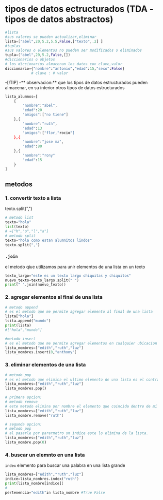 # tipos de datos ectructurados (TDA -tipos de datos abstractos)
```PYTHON
#lista
#sus valores se pueden actualizar,eliminar
lista=["abel",20,5.2,5.5,False,["texto",.2] ]
#tuplas
#sus valores o elementos no pueden ser modificados o eliminados
tupla=("abel",20,5.2,False,[])
#diccionarios o objetos
# los diccionarios almacenan los datos con clave,valor
diccionario={"nombre":"antonio","edad":15,"sexo":False}
            # clave : # valor
```
-[!TIP]
-** observacion:** que los tipos de datos estructurados pueden almacenar, en su interior otros tipos de datos estructurados
```python
lista_alumnos=[
    {
        "nombre":"abel",
        "edad":20
        "amigos":["no tiene"]
    },{
        "nombre":"ruth",
        "edad":13
        "amigos":["flor,"rocio"]
    },{
        "nombre":"jose ma",
        "edad":80
    },{
        "nombre":"rony"
        "edad":15
    }
]
```
## metodos
### 1. convertir texto a lista 
texto.split(",")
```python
# metodo list
texto="hola"
list(texto)
# =["h","o","l","a"]
# metodo split
texto="hola como estan alumnitos lindos"
texto.split(",")
```
### `.join ` 
 el metodo qiue utilizamos para unir elementos de una lista en un texto 
 ```python
 texto_largo="este es un texto largo chiquitas y chiquitos"
nuevo_texto=texto_largo.split(" ")
print(" ".join(nuevo_texto))
```
### 2. agregar elementos al final de una lista 
```python
# metodo append
# es el metodo que me permite agregar elemento al final de una lista
lista["hola"]
lsita.append("mundo")
print(lista)
#["hola","mundo"]

#metodo insert
# es el metodo que me permite agregar elementos en cualquier ubicacion de mi lista 
lista_nombres=["edith","ruth","luz"]
lista_nombres.insert(0,"anthony")
```
### 3. eliminar elementos de una lista
```python
# metodo pop
# es el metodo que elimina el ultimo elemento de una lista es el contrario de append.
lista_nombres=["edith","ruth","luz"]
lista_nombres.pop()

# primera opcion:
# metodo remove
# este metodo elimina por nombre el elemento que coincida dentro de mi lista.
lista_nombres=["edith","ruth","luz"]
lista_nombre.remove("ruth")

# segunda opcion:
# metodo pop 
# al pasarle por pararmetro un indice este lo elimina de la lista.
lista_nombres=["edith","ruth","luz"]
lista_nombre.pop(0)
```
### 4. buscar un elemnto en una lista
``index`` elemento para buscar una palabra en una lista grande
```python
lista_nombres=["edith","ruth","luz"]
indice=lista_nombres.index("ruth")
print(lista_nombre[indice])
# 
pertenencia="edith"in lista_nombre #True False
```